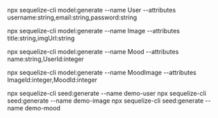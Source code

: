 npx sequelize-cli model:generate --name User --attributes username:string,email:string,password:string

npx sequelize-cli model:generate --name Image --attributes title:string,imgUrl:string

npx sequelize-cli model:generate --name Mood --attributes name:string,UserId:integer

npx sequelize-cli model:generate --name MoodImage --attributes ImageId:integer,MoodId:integer

npx sequelize-cli seed:generate --name demo-user
npx sequelize-cli seed:generate --name demo-image
npx sequelize-cli seed:generate --name demo-mood